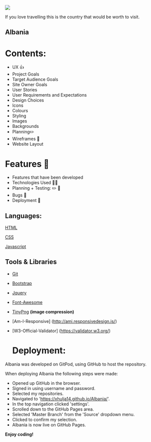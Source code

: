 <img src="https://codeinstitute.s3.amazonaws.com/fullstack/ci_logo_small.png" style="margin: 0;">

If you love travelling this is the country that would be worth to visit.
## Albania

# Contents:
* UX 👍
* Project Goals
* Target Audience Goals
* Site Owner Goals
* User Stories
* User Requirements and Expectations
* Design Choices 
* Icons
* Colours
* Styling
* Images
* Backgrounds
* Planning✏️
* Wireframes 🔧
* Website Layout
# Features 🎡
* Features that have been developed
* Technologies Used 👨‍💻
* Planning + Testing: ✏️ 🔌
* Bugs 🐞
* Deployment 🚀
## Languages:

[HTML](https://en.wikipedia.org/wiki/HTML5)

[CSS](https://www.w3.org/Style/CSS/Overview.en.html)

[Javascript](https://en.wikipedia.org/wiki/JavaScript)

## Tools & Libraries

* [Git](https://git-scm.com/)
* [Bootstrap](https://maps.google.com/)
* [Jquery](https://jquery.com/)
* [Font-Awesome](https://fontawesome.com/)
* [TinyPng](https://tinypng.com/) __(image compression)__
* [Am-I-Responsive] (http://ami.responsivedesign.is/)
* [W3-Official-Validator] (https://validator.w3.org/)
  
  # Deployment:   

Albania was developed on GitPod, using  GitHub to host the repository.

When deploying Albania the following steps were made:

 * Opened up GitHub in the browser.
 * Signed in using username and password.
 * Selected my repositories.
 *  Navigated to 'https://xhulja14.github.io/Albania/'.
 * In the top navigation clicked 'settings'.
 * Scrolled down to the GitHub Pages area.
 * Selected 'Master Branch' from the 'Source' dropdown menu.
 * Clicked to confirm my selection.
 * Albania is now live on GitHub Pages.










<!--Strong-->

 __Enjoy coding!__

